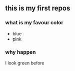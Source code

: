 ## this is my first repos

### what is my favour color
- blue
- pink

### why happen
I look green before
